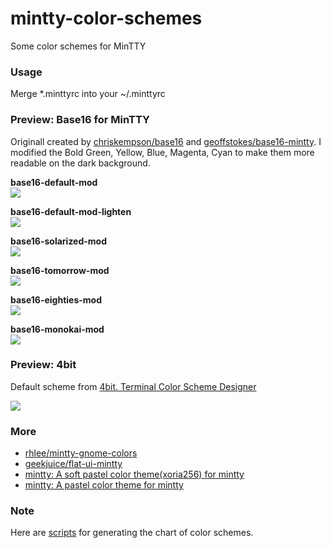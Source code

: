 mintty-color-schemes
====================

Some color schemes for MinTTY

### Usage ###

Merge *.minttyrc into your ~/.minttyrc

### Preview: Base16 for MinTTY ###

Originall created by [chriskempson/base16](https://github.com/chriskempson/base16) and [geoffstokes/base16-mintty](https://github.com/geoffstokes/base16-mintty). I modified the Bold Green, Yellow, Blue, Magenta, Cyan to make them more readable on the dark background.

**base16-default-mod**  
![](https://github.com/oumu/mintty-color-schemes/raw/master/screenshot/base16-default-mod.png)

**base16-default-mod-lighten**  
![](https://github.com/oumu/mintty-color-schemes/raw/master/screenshot/base16-default-mod-lighten.png)

**base16-solarized-mod**  
![](https://github.com/oumu/mintty-color-schemes/raw/master/screenshot/base16-solarized-mod.png)

**base16-tomorrow-mod**  
![](https://github.com/oumu/mintty-color-schemes/raw/master/screenshot/base16-tomorrow-mod.png)

**base16-eighties-mod**  
![](https://github.com/oumu/mintty-color-schemes/raw/master/screenshot/base16-eighties-mod.png)

**base16-monokai-mod**  
![](https://github.com/oumu/mintty-color-schemes/raw/master/screenshot/base16-monokai-mod.png)

### Preview: 4bit ###

Default scheme from [4bit. Terminal Color Scheme Designer](http://ciembor.github.io/4bit/# "4bit Terminal Color Scheme Designer")

![](https://github.com/oumu/mintty-color-schemes/raw/master/screenshot/4bit-default.png)

### More ###

- [rhlee/mintty-gnome-colors](https://github.com/rhlee/mintty-gnome-colors/ "")
- [geekjuice/flat-ui-mintty](https://github.com/geekjuice/flat-ui-mintty/ "")
- [mintty: A soft pastel color theme(xoria256) for mintty](https://gist.github.com/pasela/3422835 "")
- [mintty: A pastel color theme for mintty](https://gist.github.com/pasela/3412915 "")

### Note ###

Here are [scripts](https://wiki.archlinux.org/index.php/Xresources#Color_scheme_scripts "") for generating the chart of color schemes.